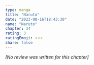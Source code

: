 ```yaml
---
type: manga
title: "Naruto"
date: "2023-08-16T18:43:30"
name: "Naruto"
chapter: 34
rating: 3
ratingEmoji: ⭐️⭐️⭐️
share: false
---
```


*[No review was written for this chapter]*
